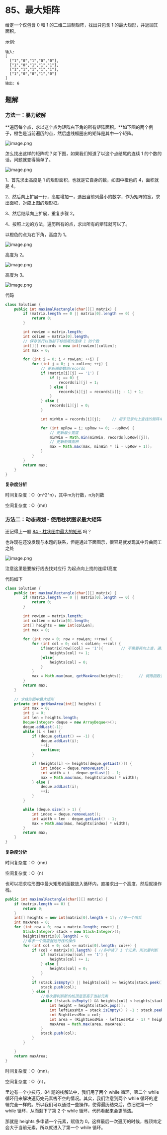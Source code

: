# 85、最大矩阵

给定一个仅包含 0 和 1 的二维二进制矩阵，找出只包含 1 的最大矩形，并返回其面积。

示例:

```
输入:
[
  ["1","0","1","0","0"],
  ["1","0","1","1","1"],
  ["1","1","1","1","1"],
  ["1","0","0","1","0"]
]
输出: 6
```



## 题解

### 方法一：暴力破解

**遍历每个点，求以这个点为矩阵右下角的所有矩阵面积。**如下图的两个例子，橙色是当前遍历的点，然后虚线框圈出的矩阵是其中一个矩阵。

![image.png](https://gitee.com/zero049/MyNoteImages/raw/master/28f7b0ae6d95bba9f81ef0236f7448d030cc484453de077a05c5436b557cf223-image.png)

怎么找出这样的矩阵呢？如下图，如果我们知道了以这个点结尾的连续 1 的个数的话，问题就变得简单了。

![image.png](https://gitee.com/zero049/MyNoteImages/raw/master/59a6f3369ea805a02e2fc2ec1ca3aeedceba54825dd5b75775cf740a6db85811-image.png)

1、首先求出高度是 1 的矩形面积，也就是它自身的数，如图中橙色的 4，面积就是 4。

2、然后向上扩展一行，高度增加一，选出当前列最小的数字，作为矩阵的宽，求出面积，对应上图的矩形框。

3、然后继续向上扩展，重复步骤 2。

4、按照上边的方法，遍历所有的点，求出所有的矩阵就可以了。

以橙色的点为右下角，高度为 1。

![image.png](https://gitee.com/zero049/MyNoteImages/raw/master/cb03542bb14becd73ddc9af3700f25cda782b5bb049c8bc13e3ab344bc1e09f4-image.png)

高度为 2。

![image.png](https://gitee.com/zero049/MyNoteImages/raw/master/23c8266cd3f7d1d004b4ab1890097865ddafb524f95e103fccbb79f11b672051-image.png)

高度为 3。

![image.png](https://gitee.com/zero049/MyNoteImages/raw/master/2fef628d76686b283691d8989e08bf4ba24e4639dd8d1149f8a19b22cd254ddd-image.png)

代码

```java
class Solution {
    public int maximalRectangle(char[][] matrix) {
        if (matrix.length == 0 || matrix[0].length == 0) {
            return 0;
        }

        int rowLen = matrix.length;
        int colLen = matrix[0].length;
		// 保存该行以当前下标结尾的连续 1 的个数
        int[][] records = new int[rowLen][colLen];
        int max = 0;

        for (int i = 0; i < rowLen; ++i) {
            for (int j = 0; j < colLen; ++j) {
                // 更新辅助数组records
                if (matrix[i][j] == '1') {
                    if (j == 0) {
                        records[i][j] = 1;
                    } else {
                        records[i][j] = records[i][j - 1] + 1;
                    }
                } else {
                    records[i][j] = 0;
                }

                int minWin = records[i][j];		// 用于记录向上查找的矩阵中最小的宽度

                for (int upRow = i; upRow >= 0; --upRow) {
                    // 更新最小宽度
                    minWin = Math.min(minWin, records[upRow][j]);
                    // 更新矩阵面积
                    max = Math.max(max, minWin * (i - upRow + 1));
                }
            }
        }
        return max;
    }
}
```

**复杂度分析**

时间复杂度：O（m^2^n），其中m为行数，n为列数

空间复杂度：O（mn）



### 方法二：动态规划 - 使用柱状图求最大矩阵

还记得上一题 [84 - 柱状图中最大的矩形](35、柱状图中最大的矩形) 吗？

也许现在还没发现与本题的联系，但是通过下面图示，很容易就发现其中异曲同工之处

![image.png](https://gitee.com/zero049/MyNoteImages/raw/master/aabb1b287134cf950aa80526806ef4025e3920d57d237c0369ed34fae83e2690-image.png)

注意这里是要按行线去找对应行 为起点向上找的连续1高度



代码如下

```java
class Solution {
    public int maximalRectangle(char[][] matrix) {
        if (matrix.length == 0 || matrix[0].length == 0) {
            return 0;
        }
        
        int rowLen = matrix.length;
        int colLen = matrix[0].length;
        int[] heights = new int[colLen];
        int max = 0;
        
        for (int row = 0; row < rowLen; ++row) {
            for (int col = 0; col < colLen; ++col) {		
                if(matrix[row][col] == '1'){		// 不需要再向上查，通过之前结果来用即可
                    heights[col] += 1;
                }else{
                    heights[col] = 0;
                }
            }
            max = Math.max(max, getMaxArea(heights));		// 调用函数去求柱形图中最大矩形
        }
        return max;
    }
	
    // 求柱形图中最大矩形
    private int getMaxArea(int[] heights) {
        int max = 0;
        int i = 0;
        int len = heights.length;
        Deque<Integer> deque = new ArrayDeque<>();
        deque.addLast(-1);
        while (i < len) {
            if (deque.getLast() == -1) {
                deque.addLast(i);
                ++i;
                continue;
            }

            if (heights[i] <= heights[deque.getLast()]) {
                int index = deque.removeLast();
                int width = i - deque.getLast() - 1;
                max = Math.max(max, heights[index] * width);
            } else {
                deque.addLast(i);
                ++i;
            }
        }

        while (deque.size() > 1) {
            int index = deque.removeLast();
            int width = len - deque.getLast() - 1;
            max = Math.max(max, heights[index] * width);
        }
        return max;
    }
}
```

**复杂度分析**

时间复杂度：O（mn）

空间复杂度：O（n）



也可以把求柱形图中最大矩形的函数放入循环内，直接求出一个高度，然后就操作栈。

```java
public int maximalRectangle(char[][] matrix) {
    if (matrix.length == 0) {
        return 0;
    }
    int[] heights = new int[matrix[0].length + 1]; //多一个哨兵
    int maxArea = 0;
    for (int row = 0; row < matrix.length; row++) {
        Stack<Integer> stack = new Stack<Integer>();
        heights[matrix[0].length] = 0;
        //每求一个高度就进行栈的操作
        for (int col = 0; col <= matrix[0].length; col++) {
            if (col < matrix[0].length) { //多申请了 1 个元素，所以要判断
                if (matrix[row][col] == '1') {
                    heights[col] += 1;
                } else {
                    heights[col] = 0;
                }
            }
            if (stack.isEmpty() || heights[col] >= heights[stack.peek()]) {
                stack.push(col);
            } else {
                //每次要判断新的栈顶是否高于当前元素
                while (!stack.isEmpty() && heights[col] < heights[stack.peek()]) {
                    int height = heights[stack.pop()];
                    int leftLessMin = stack.isEmpty() ? -1 : stack.peek();
                    int RightLessMin = col;
                    int area = (RightLessMin - leftLessMin - 1) * height;
                    maxArea = Math.max(area, maxArea);
                }
                stack.push(col);
            }
        }

    }
    return maxArea;
}
```

时间复杂度：O（mn）。

空间复杂度：O（n）。

里边有一个小技巧，84 题的栈解法中，我们用了两个 while 循环，第二个 while 循环用来解决遍历完元素栈不空的情况。其实，我们注意到两个 while 循环的逻辑完全一样的。所以我们可以通过一些操作，使得遍历结束后，依旧进第一个 while 循环，从而剩下了第 2 个 while 循环，代码看起来会更简洁。

那就是 heights 多申请一个元素，赋值为 0。这样最后一次遍历的时候，栈顶肯定会大于当前元素，所以就进入了第一个 while 循环。





